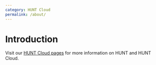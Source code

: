 ```yaml
---
category: HUNT Cloud
permalink: /about/
---
```


# Introduction

Visit our [HUNT Cloud pages](https://www.ntnu.edu/mh/huntcloud) for more information on HUNT and HUNT Cloud.
